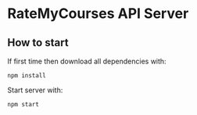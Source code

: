 # RateMyCourses API Server

## How to start
If first time then download all dependencies with:
```
npm install
```
Start server with:
```
npm start
```

